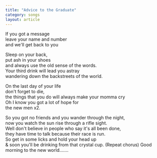 ```yaml
---
title: "Advice to the Graduate"
category: songs
layout: article
---
```


If you got a message  
leave your name and number  
and we'll get back to you

Sleep on your back,  
put ash in your shoes  
and always use the old sense of the words.  
Your third drink will lead you astray  
wandering down the backstreets of the world.

On the last day of your life  
don't forget to die,  
the things that you do will always make your momma cry  
Oh I know you got a lot of hope for  
the new men x2.

So you got no friends and you wander through the night,  
now you watch the sun rise through a rifle sight.  
Well don't believe in people who say it's all been done,  
they have time to talk because their race is run.  
So get in some licks and hold your head up  
& soon you'll be drinking from that crystal cup. (Repeat chorus) Good morning to the new world.......
